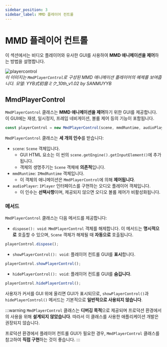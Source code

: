 ```yaml
---
sidebar_position: 3
sidebar_label: MMD 플레이어 컨트롤
---
```


# MMD 플레이어 컨트롤

이 섹션에서는 비디오 플레이어와 유사한 GUI를 사용하여 **MMD 애니메이션을 제어**하는 방법을 설명합니다.

![playercontrol](@site/docs/reference/runtime/animation/mmd-player-control/playercontrol.png) \
*이 이미지는 `MmdPlayerControl`로 구성된 MMD 애니메이션 플레이어의 예제를 보여줍니다. 모델: YYB式初音ミク_10th_v1.02 by SANMUYYB*

## MmdPlayerControl

`MmdPlayerControl` 클래스는 **MMD 애니메이션을 제어**하기 위한 GUI를 제공합니다. 이 GUI에는 재생, 일시정지, 프레임 네비게이션, 볼륨 제어 등의 기능이 포함됩니다.

```typescript
const playerControl = new MmdPlayerControl(scene, mmdRuntime, audioPlayer);
```

`MmdPlayerControl` 클래스는 **세 개의 인수**를 받습니다:
- `scene`: `Scene` 객체입니다.
  - GUI HTML 요소는 이 씬의 `scene.getEngine().getInputElement()`에 추가됩니다.
  - 객체의 생명주기는 `Scene` 객체에 **의존적**입니다.
- `mmdRuntime`: `IMmdRuntime` 객체입니다.
  - 이 객체의 애니메이션은 `MmdPlayerControl`에 의해 **제어됩니다**.
- `audioPlayer`: `IPlayer` 인터페이스를 구현하는 오디오 플레이어 객체입니다.
  - 이 인수는 **선택사항**이며, 제공되지 않으면 오디오 볼륨 제어가 비활성화됩니다.

### 메서드

`MmdPlayerControl` 클래스는 다음 메서드를 제공합니다:

- `dispose(): void`: `MmdPlayerControl` 객체를 해제합니다. 이 메서드는 **명시적으로** 호출할 수 있으며, `Scene` 객체가 해제될 때 **자동으로** 호출됩니다.

```typescript
playerControl.dispose();
```

- `showPlayerControl(): void`: 플레이어 컨트롤 GUI를 **표시**합니다.

```typescript
playerControl.showPlayerControl();
```

- `hidePlayerControl(): void`: 플레이어 컨트롤 GUI를 **숨깁니다**.

```typescript
playerControl.hidePlayerControl();
```

사용자가 커서를 GUI 위에 올리면 GUI가 표시되므로, `showPlayerControl()`과 `hidePlayerControl()` 메서드는 기본적으로 **일반적으로 사용되지 않습니다**.

:::warning
`MmdPlayerControl` 클래스는 **디버깅 목적**으로 제공되며 프로덕션 환경에서의 사용을 위해 **설계되지 않았습니다**. 따라서 이 클래스를 사용한 애플리케이션 개발은 권장되지 않습니다.

프로덕션 환경에서 플레이어 컨트롤 GUI가 필요한 경우, `MmdPlayerControl` 클래스를 참고하여 **직접 구현**하는 것이 좋습니다.
:::
